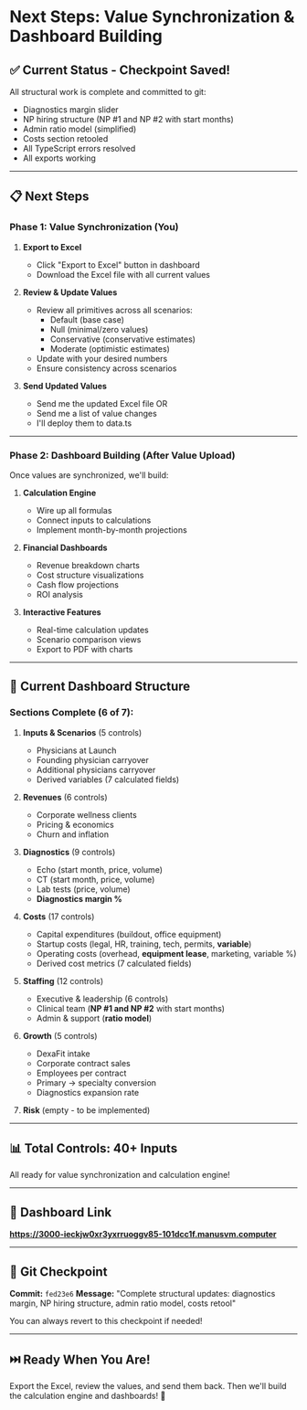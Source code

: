 # Next Steps: Value Synchronization & Dashboard Building

## ✅ Current Status - Checkpoint Saved!

All structural work is complete and committed to git:
- Diagnostics margin slider
- NP hiring structure (NP #1 and NP #2 with start months)
- Admin ratio model (simplified)
- Costs section retooled
- All TypeScript errors resolved
- All exports working

---

## 📋 Next Steps

### **Phase 1: Value Synchronization (You)**

1. **Export to Excel**
   - Click "Export to Excel" button in dashboard
   - Download the Excel file with all current values

2. **Review & Update Values**
   - Review all primitives across all scenarios:
     - Default (base case)
     - Null (minimal/zero values)
     - Conservative (conservative estimates)
     - Moderate (optimistic estimates)
   - Update with your desired numbers
   - Ensure consistency across scenarios

3. **Send Updated Values**
   - Send me the updated Excel file OR
   - Send me a list of value changes
   - I'll deploy them to data.ts

---

### **Phase 2: Dashboard Building (After Value Upload)**

Once values are synchronized, we'll build:

1. **Calculation Engine**
   - Wire up all formulas
   - Connect inputs to calculations
   - Implement month-by-month projections

2. **Financial Dashboards**
   - Revenue breakdown charts
   - Cost structure visualizations
   - Cash flow projections
   - ROI analysis

3. **Interactive Features**
   - Real-time calculation updates
   - Scenario comparison views
   - Export to PDF with charts

---

## 🎯 Current Dashboard Structure

### **Sections Complete (6 of 7):**

1. **Inputs & Scenarios** (5 controls)
   - Physicians at Launch
   - Founding physician carryover
   - Additional physicians carryover
   - Derived variables (7 calculated fields)

2. **Revenues** (6 controls)
   - Corporate wellness clients
   - Pricing & economics
   - Churn and inflation

3. **Diagnostics** (9 controls)
   - Echo (start month, price, volume)
   - CT (start month, price, volume)
   - Lab tests (price, volume)
   - **Diagnostics margin %**

4. **Costs** (17 controls)
   - Capital expenditures (buildout, office equipment)
   - Startup costs (legal, HR, training, tech, permits, **variable**)
   - Operating costs (overhead, **equipment lease**, marketing, variable %)
   - Derived cost metrics (7 calculated fields)

5. **Staffing** (12 controls)
   - Executive & leadership (6 controls)
   - Clinical team (**NP #1 and NP #2** with start months)
   - Admin & support (**ratio model**)

6. **Growth** (5 controls)
   - DexaFit intake
   - Corporate contract sales
   - Employees per contract
   - Primary → specialty conversion
   - Diagnostics expansion rate

7. **Risk** (empty - to be implemented)

---

## 📊 Total Controls: 40+ Inputs

All ready for value synchronization and calculation engine!

---

## 🔗 Dashboard Link

**https://3000-ieckjw0xr3yxrruoggv85-101dcc1f.manusvm.computer**

---

## 💾 Git Checkpoint

**Commit:** `fed23e6`
**Message:** "Complete structural updates: diagnostics margin, NP hiring structure, admin ratio model, costs retool"

You can always revert to this checkpoint if needed!

---

## ⏭️ Ready When You Are!

Export the Excel, review the values, and send them back. Then we'll build the calculation engine and dashboards! 🚀

